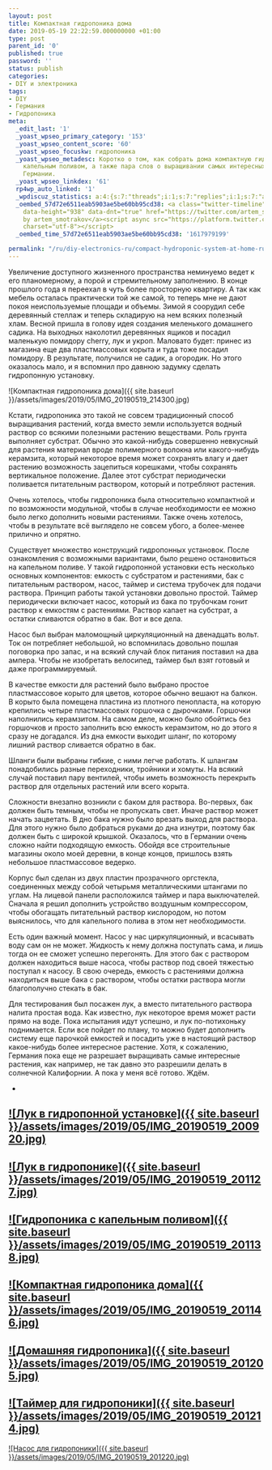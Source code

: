```yaml
---
layout: post
title: Компактная гидропоника дома
date: 2019-05-19 22:22:59.000000000 +01:00
type: post
parent_id: '0'
published: true
password: ''
status: publish
categories:
- DIY и электроника
tags:
- DIY
- Германия
- Гидропоника
meta:
  _edit_last: '1'
  _yoast_wpseo_primary_category: '153'
  _yoast_wpseo_content_score: '60'
  _yoast_wpseo_focuskw: гидропоника
  _yoast_wpseo_metadesc: Коротко о том, как собрать дома компактную гидропонику с
    капельным поливом, а также пара слов о выращивании самых интересных растений в
    Германии.
  _yoast_wpseo_linkdex: '61'
  rp4wp_auto_linked: '1'
  _wpdiscuz_statistics: a:4:{s:7:"threads";i:1;s:7:"replies";i:1;s:7:"authors";i:2;s:14:"recent_authors";a:2:{i:0;O:8:"stdClass":3:{s:20:"comment_author_email";s:25:"artem.smotrakov@gmail.com";s:14:"comment_author";s:5:"Artem";s:7:"user_id";s:1:"1";}i:1;O:8:"stdClass":3:{s:20:"comment_author_email";s:22:"ptushkin.job@gmail.com";s:14:"comment_author";s:14:"Алексей";s:7:"user_id";s:1:"0";}}}
  _oembed_57d72e6511eab5903ae5be60bb95cd38: <a class="twitter-timeline" data-width="625"
    data-height="938" data-dnt="true" href="https://twitter.com/artem_smotrakov?ref_src=twsrc%5Etfw">Tweets
    by artem_smotrakov</a><script async src="https://platform.twitter.com/widgets.js"
    charset="utf-8"></script>
  _oembed_time_57d72e6511eab5903ae5be60bb95cd38: '1617979199'

permalink: "/ru/diy-electronics-ru/compact-hydroponic-system-at-home-ru.html"
---
```



Увеличение доступного жизненного пространства неминуемо ведет к его планомерному, а порой и стремительному заполнению. В конце прошлого года я переехал в чуть более просторную квартиру. А так как мебель осталась практически той же самой, то теперь мне не дают покоя неиспользуемые площади и объемы. Зимой я соорудил себе деревянный стеллаж и теперь складирую на нем всяких полезный хлам. Весной пришла в голову идея создания меленького домашнего садика. На выходных наколотил деревянных ящиков и посадил маленькую помидору cherry, лук и укроп. Маловато будет: принес из магазина еще два пластмассовых корыта и туда тоже посадил помидору. В результате, получился не садик, а огородик. Но этого оказалось мало, и я вспомнил про давнюю задумку сделать гидропонную установку.





![Компактная гидропоника дома]({{ site.baseurl }}/assets/images/2019/05/IMG_20190519_214300.jpg)



  
  




Кстати, гидропоника это такой не совсем традиционный способ выращивания растений, когда вместо земли используется водный раствор со всякими полезными растению веществами. Роль грунта выполняет субстрат. Обычно это какой-нибудь совершенно невкусный для растения материал вроде полимерного волокна или какого-нибудь керамзита, который некоторое время может сохранять влагу и дает растению возможность зацепиться корешками, чтобы сохранять вертикальное положение. Далее этот субстрат периодически поливается питательным раствором, который и потребляют растения.





Очень хотелось, чтобы гидропоника была относительно компактной и по возможности модульной, чтобы в случае необходимости ее можно было легко дополнить новыми растениями. Также очень хотелось, чтобы в результате всё выглядело не совсем убого, а более-менее прилично и опрятно.





Существует множество конструкций гидропонных установок. После ознакомления с возможными вариантами, было решено остановиться на капельном поливе. У такой гидропонной установки есть несколько основных компонентов: емкость с субстратом и растениями, бак с питательным раствором, насос, таймер и система трубочек для подачи раствора. Принцип работы такой установки довольно простой. Таймер периодически включает насос, который из бака по трубочкам гонит раствор к емкостям с растениями. Раствор капает на субстрат, а остатки сливаются обратно в бак. Вот и все дела.





Насос был выбран маломощный циркуляционный на двенадцать вольт. Ток он потребляет небольшой, но вспомнилась довольно пошлая поговорка про запас, и на всякий случай блок питания поставил на два ампера. Чтобы не изобретать велосипед, таймер был взят готовый и даже программируемый.





В качестве емкости для растений было выбрано простое пластмассовое корыто для цветов, которое обычно вешают на балкон. В корыто была помещена пластина из плотного пенопласта, на которую крепились четыре пластмассовых горшочка с дырочками. Горшочки наполнились керамзитом. На самом деле, можно было обойтись без горшочков и просто заполнить всю емкость керамзитом, но до этого я сразу не догадался. Из дна емкости выходит шланг, по которому лишний раствор сливается обратно в бак.





Шланги были выбраны гибкие, с ними легче работать. К шлангам понадобились разные переходники, тройники и хомуты. На всякий случай поставил пару вентилей, чтобы иметь возможность перекрыть раствор для отдельных растений или всего корыта.





Сложности внезапно возникли с баком для раствора. Во-первых, бак должен быть темным, чтобы не пропускать свет. Иначе раствор может начать зацветать. В дно бака нужно было врезать выход для раствора. Для этого нужно было добраться руками до дна изнутри, поэтому бак должен быть с широкой крышкой. Оказалось, что в Германии очень сложно найти подходящую емкость. Обойдя все строительные магазины около моей деревни, в конце концов, пришлось взять небольшое пластмассовое ведерко.





Корпус был сделан из двух пластин прозрачного оргстекла, соединенных между собой четырьмя металлическими штангами по углам. На лицевой панели расположился таймер и пара выключателей. Сначала я решил дополнить устройство воздушным компрессором, чтобы обогащать питательный раствор кислородом, но потом выяснилось, что для капельного полива в этом нет необходимости.





Есть один важный момент. Насос у нас циркуляционный, и всасывать воду сам он не может. Жидкость к нему должна поступать сама, и лишь тогда он ее сможет успешно перегонять. Для этого бак с раствором должен находиться выше насоса, чтобы раствор под своей тяжестью поступал к насосу. В свою очередь, емкость с растениями должна находиться выше бака с раствором, чтобы остатки раствора могли благополучно стекать в бак.





Для тестирования был посажен лук, а вместо питательного раствора налита простая вода. Как известно, лук некоторое время может расти прямо на воде. Пока испытания идут успешно, и лук по-потихоньку поднимается. Если все пойдет по плану, то можно будет дополнить систему еще парочкой емкостей и посадить уже в настоящий раствор какое-нибудь более интересное растение. Хотя, к сожалению, Германия пока еще не разрешает выращивать самые интересные растения, как например, не так давно это разрешили делать в солнечной Калифорнии. А пока у меня всё готово. Ждём.





- 
[![Лук в гидропонной установке]({{ site.baseurl }}/assets/images/2019/05/IMG_20190519_200920.jpg)](/wp-content/uploads/2019/05/IMG_20190519_200920.jpg)
- 
[![Лук в гидропонике]({{ site.baseurl }}/assets/images/2019/05/IMG_20190519_201127.jpg)](/wp-content/uploads/2019/05/IMG_20190519_201127.jpg)
- 
[![Гидропоника с капельным поливом]({{ site.baseurl }}/assets/images/2019/05/IMG_20190519_201138.jpg)](/wp-content/uploads/2019/05/IMG_20190519_201138.jpg)
- 
[![Компактная гидропоника дома]({{ site.baseurl }}/assets/images/2019/05/IMG_20190519_201146.jpg)](/wp-content/uploads/2019/05/IMG_20190519_201146.jpg)
- 
[![Домашняя гидропоника]({{ site.baseurl }}/assets/images/2019/05/IMG_20190519_201205.jpg)](/wp-content/uploads/2019/05/IMG_20190519_201205.jpg)
- 
[![Таймер для гидропоники]({{ site.baseurl }}/assets/images/2019/05/IMG_20190519_201214.jpg)](/wp-content/uploads/2019/05/IMG_20190519_201214.jpg)
- 
[![Насос для гидропоники]({{ site.baseurl }}/assets/images/2019/05/IMG_20190519_201220.jpg)](/wp-content/uploads/2019/05/IMG_20190519_201220.jpg)



